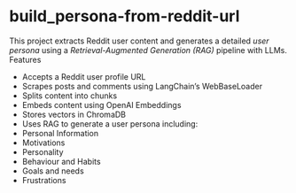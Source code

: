 # build_persona-from-reddit-url


This project extracts Reddit user content and generates a detailed *user persona* using a *Retrieval-Augmented Generation (RAG)* pipeline with LLMs.
Features

- Accepts a Reddit user profile URL
- Scrapes posts and comments using LangChain’s WebBaseLoader
- Splits content into chunks
- Embeds content using OpenAI Embeddings
- Stores vectors in ChromaDB
- Uses RAG to generate a user persona including:
 - Personal Information
 - Motivations
 - Personality
 - Behaviour and Habits
 - Goals and needs
 - Frustrations
